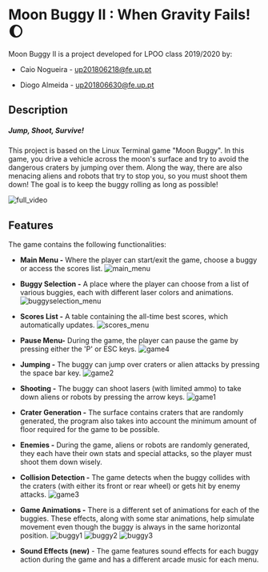 ﻿# Moon Buggy II : When Gravity Fails! 🌔

Moon Buggy II is a project developed for LPOO class 2019/2020 by:

- Caio Nogueira - up201806218@fe.up.pt

- Diogo Almeida - up201806630@fe.up.pt


## Description
##### Jump, Shoot, Survive!

This project is based on the Linux Terminal game "Moon Buggy". In this game, you drive a vehicle across the moon's surface and try to avoid the dangerous craters by jumping over them. Along the way, there are also menacing aliens and robots that try to stop you, so you must shoot them down! The goal is to keep the buggy rolling as long as possible!

![full_video](https://user-images.githubusercontent.com/43822403/83338302-0aae4a80-a2bb-11ea-8578-b5a59f647388.gif)

## Features

The game contains the following functionalities:

- **Main Menu -** Where the player can start/exit the game, choose a buggy or access the scores list.
![main_menu](https://user-images.githubusercontent.com/43822403/83277056-6c8e8780-a1c9-11ea-8bc8-0a224348d12f.png)

- **Buggy Selection -** A place where the player can choose from a list of various buggies, each with different laser colors and animations.
![buggyselection_menu](https://user-images.githubusercontent.com/43822403/83276234-369cd380-a1c8-11ea-9726-fac29173908e.png)

- **Scores List -** A table containing the all-time best scores, which automatically updates.
![scores_menu](https://user-images.githubusercontent.com/43822403/83276230-36043d00-a1c8-11ea-9f6e-d7abe7a82ebb.png)
- **Pause Menu-** During the game, the player can pause the game by pressing either the 'P' or ESC keys.
![game4](https://user-images.githubusercontent.com/43822403/83296557-e4b87580-a1e8-11ea-913b-bc0b112eacab.png)
- **Jumping -** The buggy can jump over craters or alien attacks by pressing the space bar key.
![game2](https://user-images.githubusercontent.com/43822403/83276210-313f8900-a1c8-11ea-9652-4a3ff9b781c4.png)

- **Shooting -** The buggy can shoot lasers (with limited ammo) to take down aliens or robots by pressing the arrow keys.
![game1](https://user-images.githubusercontent.com/43822403/83276206-30a6f280-a1c8-11ea-8be0-2d67f0b7b351.png)

- **Crater Generation -** The surface contains craters that are randomly generated, the program also takes into account the minimum amount of floor required for the game to be possible.

- **Enemies -** During the game, aliens or robots are randomly generated, they each have their own stats and special attacks, so the player must shoot them down wisely.

- **Collision Detection -** The game detects when the buggy collides with the craters (with either its front or rear wheel) or gets hit by enemy attacks.
![game3](https://user-images.githubusercontent.com/43822403/83276215-3270b600-a1c8-11ea-9811-65d27be8965c.png)

- **Game Animations -** There is a different set of animations for each of the buggies. These effects, along with some star animations, help simulate movement even though the buggy is always in the same horizontal position.
![buggy1](https://user-images.githubusercontent.com/43822403/83276022-e7ef3980-a1c7-11ea-82df-4a285b9e3296.gif)
![buggy2](https://user-images.githubusercontent.com/43822403/83276051-f63d5580-a1c7-11ea-95a5-39fd48e7b3ca.gif)
![buggy3](https://user-images.githubusercontent.com/43822403/83276069-fccbcd00-a1c7-11ea-81c6-cf420bfc4065.gif)

- **Sound Effects (new)** - The game features sound effects for each buggy action during the game and has a different arcade music for each menu.

